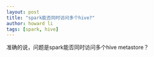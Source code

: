 ```yaml
---
layout: post
title: "spark能否同时访问多个hive?"
author: howard li
tags: [spark, hive]
---
```


准确的说，问题是spark能否同时访问多个hive metastore？
